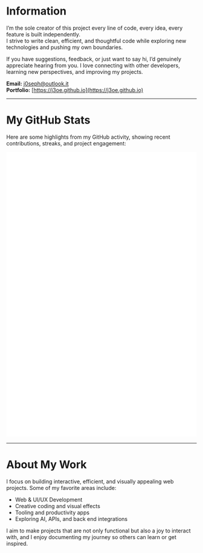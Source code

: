 # Information

I’m the sole creator of this project every line of code, every idea, every feature is built independently.  
I strive to write clean, efficient, and thoughtful code while exploring new technologies and pushing my own boundaries.  

If you have suggestions, feedback, or just want to say hi, I’d genuinely appreciate hearing from you. I love connecting with other developers, learning new perspectives, and improving my projects.

**Email:** [j0seph@outlook.it](mailto:j0seph@outlook.it)  
**Portfolio:** [https://j3oe.github.io](https://j3oe.github.io)  

---

# My GitHub Stats

Here are some highlights from my GitHub activity, showing recent contributions, streaks, and project engagement:  

![Metrics](https://raw.githubusercontent.com/j3oe/j3oe.github.io/main/metrics.terminal.svg)

---

# About My Work

I focus on building interactive, efficient, and visually appealing web projects. Some of my favorite areas include:

- Web & UI/UX Development  
- Creative coding and visual effects  
- Tooling and productivity apps  
- Exploring AI, APIs, and back end integrations  

I aim to make projects that are not only functional but also a joy to interact with, and I enjoy documenting my journey so others can learn or get inspired.
